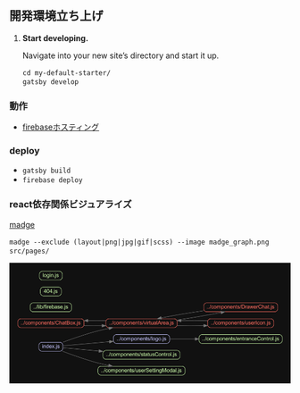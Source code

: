 ## 開発環境立ち上げ

1.  **Start developing.**

    Navigate into your new site’s directory and start it up.

    ```shell
    cd my-default-starter/
    gatsby develop
    ```

### 動作

- [firebaseホスティング](https://multi-connect-f53ad.web.app/)

### deploy

- `gatsby build`
- `firebase deploy`

### react依存関係ビジュアライズ

[madge](https://github.com/pahen/madge)

```
madge --exclude (layout|png|jpg|gif|scss) --image madge_graph.png src/pages/
```

<img src="./madge_graph.png" />
